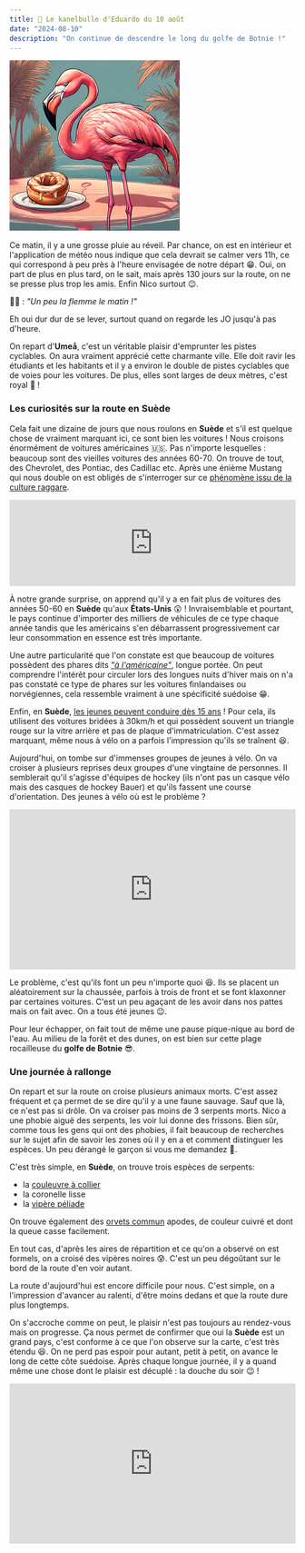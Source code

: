 ```yaml
---
title: 🥮 Le kanelbulle d'Eduardo du 10 août
date: "2024-08-10"
description: "On continue de descendre le long du golfe de Botnie !"
---
```


![Kanelbullar d'Eduardo](../kanelbullar_eduardo.png)

Ce matin, il y a une grosse pluie au réveil. Par chance, on est en intérieur et l'application de météo nous indique que cela devrait se calmer vers 11h, ce qui correspond à peu près à l'heure envisagée de notre départ 😁. Oui, on part de plus en plus tard, on le sait, mais après 130 jours sur la route, on ne se presse plus trop les amis. Enfin Nico surtout 😉.

👨🏼 : *"Un peu la flemme le matin !"*

Eh oui dur dur de se lever, surtout quand on regarde les JO jusqu'à pas d'heure.

On repart d'**Umeå**, c'est un véritable plaisir d'emprunter les pistes cyclables. On aura vraiment apprécié cette charmante ville. Elle doit ravir les étudiants et les habitants et il y a environ le double de pistes cyclables que de voies pour les voitures. De plus, elles sont larges de deux mètres, c'est royal 👑 !

### Les curiosités sur la route en Suède 

Cela fait une dizaine de jours que nous roulons en **Suède** et s'il est quelque chose de vraiment marquant ici, ce sont bien les voitures ! Nous croisons énormément de voitures américaines 🇺🇸. Pas n'importe lesquelles : beaucoup sont des vieilles voitures des années 60-70. On trouve de tout, des Chevrolet, des Pontiac, des Cadillac etc. Après une énième Mustang qui nous double on est obligés de s'interroger sur ce [phénomène issu de la culture raggare](https://www.7h09.fr/blog/suede-le-raggare-un-phenomene-unique). 

<div style="left: 0; width: 100%; height: 152px; position: relative;"><iframe src="https://open.spotify.com/embed/track/5Sz09kaSzvpTC8lgm5W8Mt?utm_source=oembed" style="top: 0; left: 0; width: 100%; height: 100%; position: absolute; border: 0;" allowfullscreen allow="clipboard-write; encrypted-media; fullscreen; picture-in-picture;"></iframe></div>

À notre grande surprise, on apprend qu'il y a en fait plus de voitures des années 50-60 en **Suède** qu'aux **États-Unis** 😲 ! Invraisemblable et pourtant, le pays continue d'importer des milliers de véhicules de ce type chaque année tandis que les américains s'en débarrassent progressivement car leur consommation en essence est très importante. 

Une autre particularité que l'on constate est que beaucoup de voitures possèdent des phares dits [*"à l'américaine"*](http://hejhejlucile.canalblog.com/archives/2008/01/20/7753287.html), longue portée. On peut comprendre l'intérêt pour circuler lors des longues nuits d'hiver mais on n'a pas constaté ce type de phares sur les voitures finlandaises ou norvégiennes, cela ressemble vraiment à une spécificité suédoise 😁.

Enfin, en **Suède**, [les jeunes peuvent conduire dès 15 ans](https://www.lemonde.fr/international/article/2023/07/05/en-suede-les-adolescents-peuvent-conduire-des-l-age-de-15-ans_6180551_3210.html) ! Pour cela, ils utilisent des voitures bridées à 30km/h et qui possèdent souvent un triangle rouge sur la vitre arrière et pas de plaque d'immatriculation. C'est assez marquant, même nous à vélo on a parfois l'impression qu'ils se traînent 😆.

Aujourd'hui, on tombe sur d'immenses groupes de jeunes à vélo. On va croiser à plusieurs reprises deux groupes d'une vingtaine de personnes. Il semblerait qu'il s'agisse d'équipes de hockey (ils n'ont pas un casque vélo mais des casques de hockey Bauer) et qu'ils fassent une course d'orientation. Des jeunes à vélo où est le problème ?

<div style="width: 100%; height: 0; position: relative; padding-bottom: 56%;"><iframe src="https://giphy.com/embed/l0IyaxPSdrhCJJvcQ" style="top: 0; left: 0; width: 100%; height: 100%; position: absolute; border: 0;" allowfullscreen scrolling="no" allow="encrypted-media;" class="giphy-embed"></iframe></div>

Le problème, c'est qu'ils font un peu n'importe quoi 😆. Ils se placent un aléatoirement sur la chaussée, parfois à trois de front et se font klaxonner par certaines voitures. C'est un peu agaçant de les avoir dans nos pattes mais on fait avec. On a tous été jeunes 😉.

Pour leur échapper, on fait tout de même une pause pique-nique au bord de l'eau. Au milieu de la forêt et des dunes, on est bien sur cette plage rocailleuse du **golfe de Botnie** 😎.

### Une journée à rallonge

On repart et sur la route on croise plusieurs animaux morts. C'est assez fréquent et ça permet de se dire qu'il y a une faune sauvage. Sauf que là, ce n'est pas si drôle. On va croiser pas moins de 3 serpents morts. Nico a une phobie aiguë des serpents, les voir lui donne des frissons. Bien sûr, comme tous les gens qui ont des phobies, il fait beaucoup de recherches sur le sujet afin de savoir les zones où il y en a et comment distinguer les espèces. Un peu dérangé le garçon si vous me demandez 🤨.

C'est très simple, en **Suède**, on trouve trois espèces de serpents:
- la [couleuvre à collier](https://skansen.se/en/grass-snake/)
- la coronelle lisse
- la [vipère péliade](https://skansen.se/en/adder/#:~:text=There%20are%20three%20species%20of,mountains%20above%20the%20tree%20line)

On trouve également des [orvets commun](https://fr.m.wikipedia.org/wiki/Anguis_fragilis) apodes, de couleur cuivré et dont la queue casse facilement.

En tout cas, d'après les aires de répartition et ce qu'on a observé on est formels, on a croisé des vipères noires 😰. C'est un peu dégoûtant sur le bord de la route d'en voir autant.

La route d'aujourd'hui est encore difficile pour nous. C'est simple, on a l'impression d'avancer au ralenti, d'être moins dedans et que la route dure plus longtemps. 

On s'accroche comme on peut, le plaisir n'est pas toujours au rendez-vous mais on progresse. Ça nous permet de confirmer que oui la **Suède** est un grand pays, c'est conforme à ce que l'on observe sur la carte, c'est très étendu 😆. On ne perd pas espoir pour autant, petit à petit, on avance le long de cette côte suédoise. Après chaque longue journée, il y a quand même une chose dont le plaisir est décuplé : la douche du soir 😉 !

<div style="width: 100%; height: 0; position: relative; padding-bottom: 56%;"><iframe src="https://giphy.com/embed/hrk8ehR4lCZ27FtjPA" style="top: 0; left: 0; width: 100%; height: 100%; position: absolute; border: 0;" allowfullscreen scrolling="no" allow="encrypted-media;" class="giphy-embed"></iframe></div>